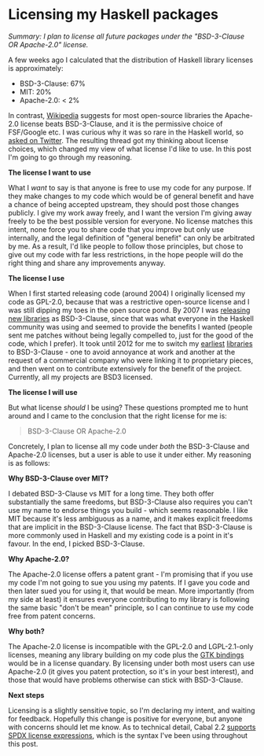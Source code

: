 # Licensing my Haskell packages

_Summary: I plan to license all future packages under the "BSD-3-Clause OR Apache-2.0" license._

A few weeks ago I calculated that the distribution of Haskell library licenses is approximately:

* BSD-3-Clause: 67%
* MIT: 20%
* Apache-2.0: < 2%

In contrast, [Wikipedia](https://en.wikipedia.org/wiki/Apache_License) suggests for most open-source libraries the Apache-2.0 license beats BSD-3-Clause, and it is the permissive choice of FSF/Google etc. I was curious why it was so rare in the Haskell world, so [asked on Twitter](https://twitter.com/ndm_haskell/status/1027575192242085889). The resulting thread got my thinking about license choices, which changed my view of what license I'd like to use. In this post I'm going to go through my reasoning.

**The license I want to use**

What I _want_ to say is that anyone is free to use my code for any purpose. If they make changes to my code which would be of general benefit and have a chance of being accepted upstream, they should post those changes publicly. I give my work away freely, and I want the version I'm giving away freely to be the best possible version for everyone. No license matches this intent, none force you to share code that you improve but only use internally, and the legal definition of "general benefit" can only be arbitrated by me. As a result, I'd like people to follow those principles, but chose to give out my code with far less restrictions, in the hope people will do the right thing and share any improvements anyway.

**The license I use**

When I first started releasing code (around 2004) I originally licensed my code as GPL-2.0, because that was a restrictive open-source license and I was still dipping my toes in the open source pond. By 2007 I was [releasing new libraries](https://github.com/ndmitchell/uniplate/blame/555a97414769316db0110385b0780db50d2794e6/uniplate.cabal) as BSD-3-Clause, since that was what everyone in the Haskell community was using and seemed to provide the benefits I wanted (people sent me patches without being legally compelled to, just for the good of the code, which I prefer). It took until 2012 for me to switch my [earliest](https://github.com/ndmitchell/hlint/commit/cc455348189238d4d6bba700619037b91f61bd1d) [libraries](https://github.com/ndmitchell/hoogle/commit/d9b78531f5063985e42b0ff0fd746504e583e749) to BSD-3-Clause - one to avoid annoyance at work and another at the request of a commercial company who were linking it to proprietary pieces, and then went on to contribute extensively for the benefit of the project. Currently, all my projects are BSD3 licensed.

**The license I will use**

But what license _should_ I be using? These questions prompted me to hunt around and I came to the conclusion that the right license for me is:

> BSD-3-Clause OR Apache-2.0

Concretely, I plan to license all my code under _both_ the BSD-3-Clause and Apache-2.0 licenses, but a user is able to use it under either. My reasoning is as follows:

**Why BSD-3-Clause over MIT?**

I debated BSD-3-Clause vs MIT for a long time. They both offer substantially the same freedoms, but BSD-3-Clause also requires you can't use my name to endorse things you build - which seems reasonable. I like MIT because it's less ambiguous as a name, and it makes explicit freedoms that are implicit in the BSD-3-Clause license. The fact that BSD-3-Clause is more commonly used in Haskell and my existing code is a point in it's favour. In the end, I picked BSD-3-Clause.

**Why Apache-2.0?**

The Apache-2.0 license offers a patent grant - I'm promising that if you use my code I'm not going to sue you using my patents. If I gave you code and then later sued you for using it, that would be mean. More importantly (from my side at least) it ensures everyone contributing to my library is following the same basic "don't be mean" principle, so I can continue to use my code free from patent concerns.

**Why both?**

The Apache-2.0 license is incompatible with the GPL-2.0 and LGPL-2.1-only licenses, meaning any library building on my code plus the [GTK bindings](https://hackage.haskell.org/package/gtk) would be in a license quandary. By licensing under both most users can use Apache-2.0 (it gives you patent protection, so it's in your best interest), and those that would have problems otherwise can stick with BSD-3-Clause.

**Next steps**

Licensing is a slightly sensitive topic, so I'm declaring my intent, and waiting for feedback. Hopefully this change is positive for everyone, but anyone with concerns should let me know. As to technical detail, Cabal 2.2 [supports SPDX license expressions](http://hackage.haskell.org/package/Cabal-2.2.0.1/docs/Distribution-SPDX-LicenseExpression.html), which is the syntax I've been using throughout this post.

